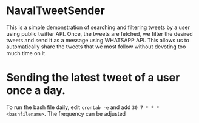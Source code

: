 # NavalTweetSender

This is a simple demonstration of searching and filtering tweets by a user using public twitter API. Once, the tweets are fetched, we filter the desired tweets and send it as a message using WHATSAPP API. 
This allows us to automatically share the tweets that we most follow without devoting too much time on it. 

# Sending the latest tweet of a user once a day. 

To run the bash file daily, edit `crontab -e` and add  `30 7 * * * <bashfilename>`. The frequency can be adjusted 
